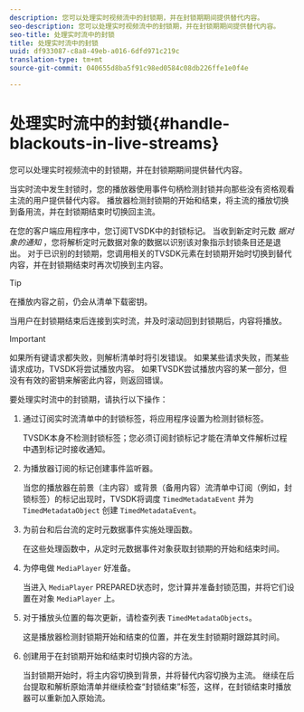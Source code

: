 ```yaml
---
description: 您可以处理实时视频流中的封锁期，并在封锁期期间提供替代内容。
seo-description: 您可以处理实时视频流中的封锁期，并在封锁期期间提供替代内容。
seo-title: 处理实时流中的封锁
title: 处理实时流中的封锁
uuid: df933087-c8a8-49eb-a016-6dfd971c219c
translation-type: tm+mt
source-git-commit: 040655d8ba5f91c98ed0584c08db226ffe1e0f4e

---
```



# 处理实时流中的封锁{#handle-blackouts-in-live-streams}

您可以处理实时视频流中的封锁期，并在封锁期期间提供替代内容。

当实时流中发生封锁时，您的播放器使用事件句柄检测封锁并向那些没有资格观看主流的用户提供替代内容。 播放器检测封锁期的开始和结束，将主流的播放切换到备用流，并在封锁期结束时切换回主流。

在您的客户端应用程序中，您订阅TVSDK中的封锁标记。 当收到新定时元数 *据对象的通知* ，您将解析定时元数据对象的数据以识别该对象指示封锁条目还是退出。 对于已识别的封锁期，您调用相关的TVSDK元素在封锁期开始时切换到替代内容，并在封锁期结束时再次切换到主内容。

>[!TIP]
>
>在播放内容之前，仍会从清单下载密钥。

当用户在封锁期结束后连接到实时流，并及时滚动回到封锁期后，内容将播放。

>[!IMPORTANT]
>
>如果所有键请求都失败，则解析清单时将引发错误。 如果某些请求失败，而某些请求成功，TVSDK将尝试播放内容。 如果TVSDK尝试播放内容的某一部分，但没有有效的密钥来解密此内容，则返回错误。

要处理实时流中的封锁期，请执行以下操作：

1. 通过订阅实时流清单中的封锁标签，将应用程序设置为检测封锁标签。

   TVSDK本身不检测封锁标签；您必须订阅封锁标记才能在清单文件解析过程中遇到标记时接收通知。
1. 为播放器订阅的标记创建事件监听器。

   当您的播放器在前景（主内容）或背景（备用内容）流清单中订阅（例如，封锁标签）的标记出现时，TVSDK将调度 `TimedMetadataEvent` 并为 `TimedMetadataObject` 创建 `TimedMetadataEvent`。
1. 为前台和后台流的定时元数据事件实施处理函数。

   在这些处理函数中，从定时元数据事件对象获取封锁期的开始和结束时间。
1. 为停电做 `MediaPlayer` 好准备。

   当进入 `MediaPlayer` PREPARED状态时，您计算并准备封锁范围，并将它们设置在对象 `MediaPlayer` 上。

1. 对于播放头位置的每次更新，请检查列表 `TimedMetadataObjects`。

   这是播放器检测封锁期开始和结束的位置，并在发生封锁期时跟踪其时间。

1. 创建用于在封锁期开始和结束时切换内容的方法。

   当封锁期开始时，将主内容切换到背景，并将替代内容切换为主流。 继续在后台提取和解析原始清单并继续检查“封锁结束”标签，这样，在封锁结束时播放器可以重新加入原始流。

